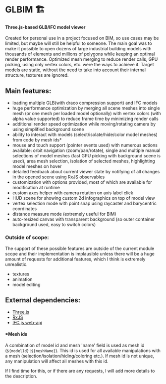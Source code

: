 # GLBIM 🏗️
#### Three.js-based GLB/IFC model viewer

Created for personal use in a project focused on BIM, so use cases may be limited, but maybe will still be helpful to someone. 
The main goal was to make it possible to open dozens of large industrial building models with thousands of elements and millions of polygons while keeping an optimal render performance. Optimized mesh merging to reduce render calls, GPU picking, using only vertex colors, etc. were the ways to achieve it. Target models are static, without the need to take into account their internal structure, textures are ignored. 

## Main features:
<ul>
  <li>loading multiple GLB(with draco compression support) and IFC models</li>
  <li>huge performance optimization by merging all scene meshes into single mesh (or one mesh per loaded model optionally) with vertex colors (with alpha value supported) to reduce frame time by minimizing render calls</li>
  <li>additional render speed optimization while moving/rotating camera by using simplified background scene</li>
  <li>ability to interact with models (select/isolate/hide/color model meshes) from code by mesh ids*</li>
  <li>mouse and touch support (pointer events used) with numerous actions available: orbit navigation (zoom/pan/rotate), single and multiple manual selections of model meshes (fast GPU picking with background scene is used), area mesh selection, isolation of selected meshes, highlighting model meshes on hover</li>
  <li>detailed feedback about current viewer state by notifying of all changes in the opened scene using RxJS observables</li>
  <li>customization with options provided, most of which are available for modification at runtime</li>
  <li>custom axes helper with camera rotation on axis label click</li>
  <li>HUD scene for showing custom 2d infographics on top of model view</li>
  <li>vertex selection mode with point snap using raycaster and barycentric coordinates</li>
  <li>distance measure mode (extremely useful for BIM)</li>
  <li>auto-resized canvas with transparent background (so outer container background used, easy to switch colors)</li>
</ul>

### Outside of scope:
The support of these possible features are outside of the current module scope and their implementation is implausible unless there will be a huge amount of requests for additional features, which I think is extremely unrealistic.
<ul>
  <li>textures</li>
  <li>animation</li>
  <li>model editing</li>
</ul>

## External dependencies:
<ul>
  <li><a href="https://github.com/mrdoob/three.js">Three.js<a></li>
  <li><a href="https://github.com/ReactiveX/rxjs">RxJS<a></li>
  <li><a href="https://github.com/tomvandig/web-ifc">IFC.js web-api<a></li>
</ul>

#### *Mesh ids
A combination of model id and mesh 'name' field is used as mesh id (`${modelId}|${meshName}`). This id is used for all available manipulations with a mesh (selection/isolation/hiding/coloring etc.). If mesh id is not unique, any manipulation will affect all meshes with this id.

If I find time for this, or if there are any requests, I will add more details to the description.
